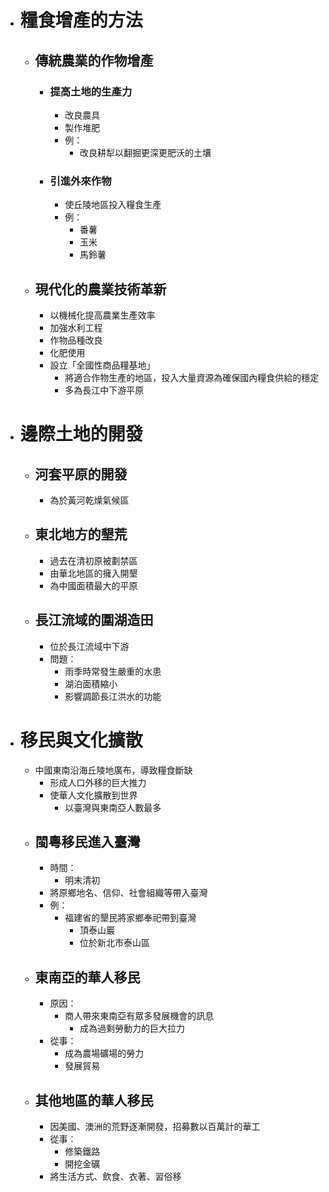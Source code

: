- # 糧食增產的方法
	- ## 傳統農業的作物增產
		- ### 提高土地的生產力
			- 改良農具
			- 製作堆肥
			- 例：
				- 改良耕犁以翻掘更深更肥沃的土壤
		- ### 引進外來作物
			- 使丘陵地區投入糧食生產
			- 例：
				- 番薯
				- 玉米
				- 馬鈴薯
	- ## 現代化的農業技術革新
		- 以機械化提高農業生產效率
		- 加強水利工程
		- 作物品種改良
		- 化肥使用
		- 設立「全國性商品糧基地」
			- 將適合作物生產的地區，投入大量資源為確保國內糧食供給的穩定
			- 多為長江中下游平原
- # 邊際土地的開發
	- ## 河套平原的開發
		- 為於黃河乾燥氣候區
	- ## 東北地方的墾荒
		- 過去在清初原被劃禁區
		- 由華北地區的擁入開墾
		- 為中國面積最大的平原
	- ## 長江流域的圍湖造田
		- 位於長江流域中下游
		- 問題：
			- 雨季時常發生嚴重的水患
			- 湖泊面積縮小
			- 影響調節長江洪水的功能
- # 移民與文化擴散
	- 中國東南沿海丘陵地廣布，導致糧食斷缺
		- 形成人口外移的巨大推力
		- 使華人文化擴散到世界
			- 以臺灣與東南亞人數最多
	- ## 閩粵移民進入臺灣
		- 時間：
			- 明末清初
		- 將原鄉地名、信仰、社會組織等帶入臺灣
		- 例：
			- 福建省的墾民將家鄉奉祀帶到臺灣
				- 頂泰山巖
				- 位於新北市泰山區
	- ## 東南亞的華人移民
		- 原因：
			- 商人帶來東南亞有眾多發展機會的訊息
				- 成為過剩勞動力的巨大拉力
		- 從事：
			- 成為農場礦場的勞力
			- 發展貿易
	- ## 其他地區的華人移民
		- 因美國、澳洲的荒野逐漸開發，招募數以百萬計的華工
		- 從事：
			- 修築鐵路
			- 開挖金礦
		- 將生活方式、飲食、衣著、習俗移
